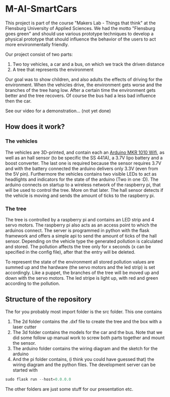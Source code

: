 # M-AI-SmartCars

This project is part of the course "Makers Lab - Things that think" at the Flensburg University of Applied Sciences. 
We had the motto "Flensburg goes green" and should use various prototype techniques to develop a physical prototype 
that should influence the behavior of the users to act more environmentally friendly.

Our project consist of two parts:
1. Two toy vehicles, a car and a bus, on which we track the driven distance
2. A tree that represents the environment

Our goal was to show children, and also adults the effects of driving for the environment. 
When the vehicles drive, the environment gets worse and the branches of the tree hang low. After a certain time the 
environment gets better and the tree recovers. Of course the bus had a less bad influence then the car.

See our video for a demonstration... (not yet done)

## How does it work?

### The vehicles
The vehicles are 3D-printed, and contain each an [Arduino MKR 1010 Wifi](https://store.arduino.cc/arduino-mkr-wifi-1010), 
as well as an hall sensor (to be specific the SS 441A), a 3.7V lipo battery and a boost converter. The last one is 
required because the sensor requires 3.7V and with the battery connected the arduino delivers only 3.3V (even from the 5V pin).
Furthermore the vehicles contains two visible LEDs to act as headlights and indicators for the state of the arduino 
(Two in one :D).
The arduino connects on startup to a wireless network of the raspberry pi, that will be used to control the tree. More
on that later. The hall sensor detects if the vehicle is moving and sends the amount of ticks to the raspberry pi.

### The tree
The tree is controlled by a raspberry pi and contains an  LED strip and 4 servo motors. The raspberry pi also acts as an
access point to which the arduinos connect. The server is programmed in python with the flask framework and offers
a simple api to send the amount of ticks of the hall sensor. Depending on the vehicle type the generated pollution is
calculated and stored. The pollution affects the tree only for x seconds (x can be specified in the config file), after
that the entry will be deleted. 

To represent the state of the environment all stored pollution values are summed up and the hardware (the servo 
motors and the led strip) is set accordingly. Like a puppet, the branches of the tree will be moved up and down with
the servo motors. The led stripe is light up, with red and green according to the pollution.

## Structure of the repository
The for you probably most import folder is the src folder. This one contains
1. The 2d folder contains the .dxf file to create the tree and the box with a laser cutter
2. The 3d folder contains the models for the car and the bus. Note that we did some follow up manual work to screw 
both parts together and mount the sensor.
3. The arduino folder contains the wiring diagram and the sketch for the arduino
4. And the pi folder contains, (i think you could have guessed that) the wiring diagram and the python files.
The development server can be started with 
```python
sudo flask run --host=0.0.0.0
```

The other folders are just some stuff for our presentation etc.









